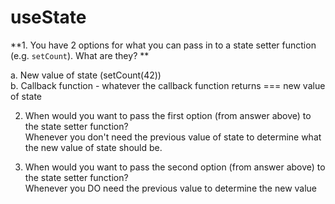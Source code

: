 # useState
**1. You have 2 options for what you can pass in to a
   state setter function (e.g. `setCount`). What are they?  **
   
   a. New value of state (setCount(42))  
   b. Callback function - whatever the callback function 
   returns === new value of state


2. When would you want to pass the first option (from answer
   above) to the state setter function?  
   Whenever you don't need the previous value of state to determine
what the new value of state should be.


3. When would you want to pass the second option (from answer
   above) to the state setter function?  
   Whenever you DO need the previous value to determine the new value
